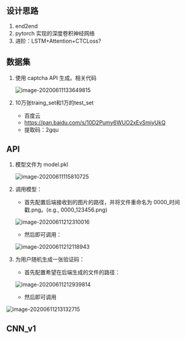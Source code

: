 ## 设计思路

1. end2end
2. pytorch 实现的深度卷积神经网络
3. 进阶：LSTM+Attention+CTCLoss?



## 数据集

1. 使用 captcha API 生成。相关代码

   ![image-20200611133649815](https://i.loli.net/2020/06/11/XlRIS3sZG8qvUug.png)

2. 10万张traing_set和1万的test_set
   * 百度云
   * https://pan.baidu.com/s/10D2Pumy6WUO2xEvSmiyUkQ
   * 提取码：2gqu



## API

1. 模型文件为 model.pkl

   ![image-20200611115810725](https://i.loli.net/2020/06/11/UG3KcTekDN5CW1X.png)

2. 调用模型：

   * 首先配置后端接收到的图片的路径，并将文件重命名为 0000_时间戳.png。(e.g., 0000_123456.png)

   ![image-20200611212310016](https://i.loli.net/2020/06/11/FRhj1zLwnUHamYl.png)

   * 然后即可调用：

   ![image-20200611212118943](https://i.loli.net/2020/06/11/zopOPyeUibRcH5C.png)

3. 为用户随机生成一张验证码：

   * 首先配置希望在后端生成的文件的路径：

   ![image-20200611212939814](https://i.loli.net/2020/06/11/bvOi6PhNVUmQTng.png)

   * 然后即可调用

![image-20200611213132715](https://i.loli.net/2020/06/11/4XPeC6qjoag91JD.png)





## CNN_v1

